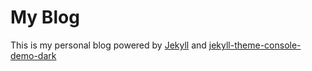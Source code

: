 # My Blog
This is my personal blog powered by [Jekyll](https://jekyllrb.com/) and [jekyll-theme-console-demo-dark](https://github.com/b2a3e8/jekyll-theme-console-demo-dark)